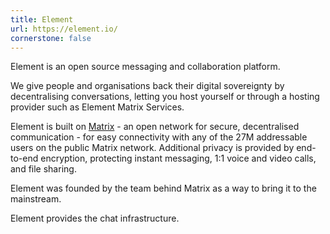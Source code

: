 ```yaml
---
title: Element
url: https://element.io/
cornerstone: false
---
```


Element is an open source messaging and collaboration platform.

We give people and organisations back their digital sovereignty by
decentralising conversations, letting you host yourself or through a
hosting provider such as Element Matrix Services.

Element is built on [Matrix](https://matrix.org/) - an open network
for secure, decentralised communication - for easy connectivity with
any of the 27M addressable users on the public Matrix network.
Additional privacy is provided by end-to-end encryption, protecting
instant messaging, 1:1 voice and video calls, and file sharing.

Element was founded by the team behind Matrix as a way to bring it to
the mainstream.

Element provides the chat infrastructure.
